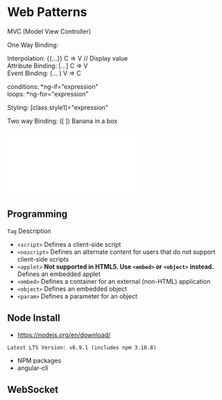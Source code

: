 # Web Patterns

MVC (Model View Controller)

One Way Binding:  

Interpolation:     {{...}}   C => V  //  Display value  
Attribute Binding: [...]     C => V  
Event Binding:     (... )    V => C  

conditions:    *ng-if="expression"  
loops:         *ng-for="expression"  

Styling:       [class.style1]="expression"

Two way Binding:
([ ]) Banana in a box


![alt tag](CodeSchool-AcceleratingThroughAngular2.pdf)

## Programming

```Tag```	Description
* ```<script>```	Defines a client-side script
* ```<noscript>```	Defines an alternate content for users that do not support client-side scripts
* ```<applet>```	**Not supported in HTML5. Use ```<embed>``` or ```<object>``` instead.**  Defines an embedded applet
* ```<embed>```	Defines a container for an external (non-HTML) application
* ```<object>```	Defines an embedded object
* ```<param>```	Defines a parameter for an object

## Node Install

* https://nodejs.org/en/download/

```
Latest LTS Version: v6.9.1 (includes npm 3.10.8)
```

* NPM packages
* angular-cli

## WebSocket


